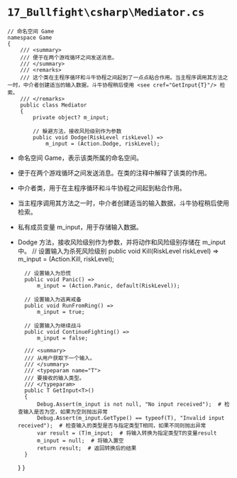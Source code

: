# `17_Bullfight\csharp\Mediator.cs`

```
// 命名空间 Game
namespace Game
{
    /// <summary>
    /// 便于在两个游戏循环之间发送消息。
    /// </summary>
    /// <remarks>
    /// 这个类在主程序循环和斗牛协程之间起到了一点点粘合作用。当主程序调用其方法之一时，中介者创建适当的输入数据，斗牛协程稍后使用 <see cref="GetInput{T}"/> 检索。
    /// </remarks>
    public class Mediator
    {
        private object? m_input;

        // 躲避方法，接收风险级别作为参数
        public void Dodge(RiskLevel riskLevel) =>
            m_input = (Action.Dodge, riskLevel);
```
- 命名空间 Game，表示该类所属的命名空间。
- 便于在两个游戏循环之间发送消息。在类的注释中解释了该类的作用。
- 中介者类，用于在主程序循环和斗牛协程之间起到粘合作用。
- 当主程序调用其方法之一时，中介者创建适当的输入数据，斗牛协程稍后使用 <see cref="GetInput{T}"/> 检索。
- 私有成员变量 m_input，用于存储输入数据。
- Dodge 方法，接收风险级别作为参数，并将动作和风险级别存储在 m_input 中。
        // 设置输入为杀死风险级别
        public void Kill(RiskLevel riskLevel) =>
            m_input = (Action.Kill, riskLevel);

        // 设置输入为恐慌
        public void Panic() =>
            m_input = (Action.Panic, default(RiskLevel));

        // 设置输入为逃离戒备
        public void RunFromRing() =>
            m_input = true;

        // 设置输入为继续战斗
        public void ContinueFighting() =>
            m_input = false;

        /// <summary>
        /// 从用户获取下一个输入。
        /// </summary>
        /// <typeparam name="T">
        /// 要接收的输入类型。
        /// </typeparam>
        public T GetInput<T>()
        {
            Debug.Assert(m_input is not null, "No input received");  # 检查输入是否为空，如果为空则抛出异常
            Debug.Assert(m_input.GetType() == typeof(T), "Invalid input received");  # 检查输入的类型是否与指定类型T相同，如果不同则抛出异常
            var result = (T)m_input;  # 将输入转换为指定类型T的变量result
            m_input = null;  # 将输入置空
            return result;  # 返回转换后的结果
        }
    }
}
```